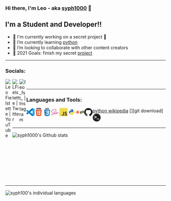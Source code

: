 ### Hi there, I'm Leo - aka [syph1000] 👋

## I'm a Student and Developer!!

- 🔭 I'm currently working on a secret project 🤫
- 🌱 I’m currently learning [python]
- 👯 I’m looking to collaborate with other content creators
- 🥅 2021 Goals: finish my secret [project]

---

### Socials:

[<img align="left" alt="Leo Fielstette | YouTube" width="22px" src="https://cdn.jsdelivr.net/npm/simple-icons@v3/icons/youtube.svg" />][youtube]
[<img align="left" alt="LFielstette | Twitter" width="22px" src="https://cdn.jsdelivr.net/npm/simple-icons@v3/icons/twitter.svg" />][twitter]
[<img align="left" alt="leo_fst_ | Instagram" width="22px" src="https://cdn.jsdelivr.net/npm/simple-icons@v3/icons/instagram.svg" />][instagram]

<br />

---

### Languages and Tools:

[<img align="left" alt="Visual Studio Code" width="26px" src="https://raw.githubusercontent.com/github/explore/80688e429a7d4ef2fca1e82350fe8e3517d3494d/topics/visual-studio-code/visual-studio-code.png" />][vscode download]
[<img align="left" alt="HTML5" width="26px" src="https://raw.githubusercontent.com/github/explore/80688e429a7d4ef2fca1e82350fe8e3517d3494d/topics/html/html.png" />][html wikipedia]
[<img align="left" alt="CSS3" width="26px" src="https://raw.githubusercontent.com/github/explore/80688e429a7d4ef2fca1e82350fe8e3517d3494d/topics/css/css.png" />][css wikipedia]
[<img align="left" alt="Sass" width="26px" src="https://raw.githubusercontent.com/github/explore/80688e429a7d4ef2fca1e82350fe8e3517d3494d/topics/sass/sass.png" />][sass wikipedia]
[<img align="left" alt="JavaScript" width="26px" src="https://raw.githubusercontent.com/github/explore/80688e429a7d4ef2fca1e82350fe8e3517d3494d/topics/javascript/javascript.png" />][javascript wikipedia]
<img align="left" alt="Python" width="26px" src="https://raw.githubusercontent.com/github/explore/80688e429a7d4ef2fca1e82350fe8e3517d3494d/topics/python/python.png" />[python wikipedia]
[<img align="left" alt="Git" width="26px" src="https://raw.githubusercontent.com/github/explore/80688e429a7d4ef2fca1e82350fe8e3517d3494d/topics/git/git.png" />][git download]
[<img align="left" alt="GitHub" width="26px" src="https://raw.githubusercontent.com/github/explore/78df643247d429f6cc873026c0622819ad797942/topics/github/github.png" />][syph1000]
[<img align="left" alt="Terminal" width="26px" src="https://raw.githubusercontent.com/github/explore/80688e429a7d4ef2fca1e82350fe8e3517d3494d/topics/terminal/terminal.png" />][terminal]

<br />

---

<img align="left" alt="syph1000's Github stats" src="https://github-readme-stats.vercel.app/api?username=syph1000&show_icons=true&theme=merko">

<br />
<br />
<br />
<br />
<br />
<br />
<br />
<br />
<br />

---

<img align="left" alt="syph100's individual languages" src="https://github-readme-stats.vercel.app/api/top-langs/?username=syph1000)](https://github.com/syph1000/github-readme-stats)">

<!--me-->
[syph1000]: https://github.com/syph1000

<!--about me-->
[project]: https://github.com/startup-LL/website_code.git
[python]: https://de.wikipedia.org/wiki/Python_(Programmiersprache)

<!--languages and tools-->
[vscode download]: https://code.visualstudio.com/download
[html wikipedia]: https://de.wikipedia.org/wiki/Hypertext_Markup_Language
[css wikipedia]: https://de.wikipedia.org/wiki/Cascading_Style_Sheets
[sass wikipedia]: https://de.wikipedia.org/wiki/Sass_(Stylesheet-Sprache)
[javascript wikipedia]: https://de.wikipedia.org/wiki/JavaScript#:~:text=JavaScript%20(kurz%20JS)%20ist%20eine,HTML%20und%20CSS%20zu%20erweitern.
[python wikipedia]: https://de.wikipedia.org/wiki/Python_(Programmiersprache)
[terminal]: https://www.youtube.com/watch?v=dQw4w9WgXcQ&ab_channel=RickAstley

<!--socials-->
[twitter]: https://twitter.com/LFielstette
[youtube]: https://www.youtube.com/channel/UCvf9Y1JmhE8BZBSQoeNJBMA
[instagram]: https://www.instagram.com/leo_fst_/
